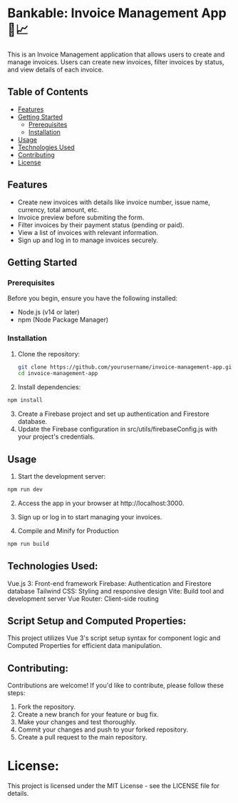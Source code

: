 # Bankable: Invoice Management App 💼📈

This is an Invoice Management application that allows users to create and manage invoices. Users can create new invoices, filter invoices by status, and view details of each invoice.

## Table of Contents

- [Features](#features)
- [Getting Started](#getting-started)
  - [Prerequisites](#prerequisites)
  - [Installation](#installation)
- [Usage](#usage)
- [Technologies Used](#technologies-used)
- [Contributing](#contributing)
- [License](#license)

## Features

- Create new invoices with details like invoice number, issue name, currency, total amount, etc.
- Invoice preview before submiting the form.
- Filter invoices by their payment status (pending or paid).
- View a list of invoices with relevant information.
- Sign up and log in to manage invoices securely.

## Getting Started

### Prerequisites

Before you begin, ensure you have the following installed:

- Node.js (v14 or later)
- npm (Node Package Manager)

### Installation

1. Clone the repository:

   ```bash
   git clone https://github.com/yourusername/invoice-management-app.git
   cd invoice-management-app

2. Install dependencies:

```sh
npm install
```

3. Create a Firebase project and set up authentication and Firestore database.
4. Update the Firebase configuration in src/utils/firebaseConfig.js with your project's credentials.

## Usage

1. Start the development server:

```sh
npm run dev
```
2. Access the app in your browser at http://localhost:3000.
3. Sign up or log in to start managing your invoices.

4. Compile and Minify for Production

```sh
npm run build
```

## Technologies Used: 

Vue.js 3: Front-end framework
Firebase: Authentication and Firestore database
Tailwind CSS: Styling and responsive design
Vite: Build tool and development server
Vue Router: Client-side routing

## Script Setup and Computed Properties: 

This project utilizes Vue 3's script setup syntax for component logic and Computed Properties for efficient data manipulation.

## Contributing:

Contributions are welcome! If you'd like to contribute, please follow these steps:

1. Fork the repository.
2. Create a new branch for your feature or bug fix.
3. Make your changes and test thoroughly.
4. Commit your changes and push to your forked repository.
5. Create a pull request to the main repository.

# License: 

This project is licensed under the MIT License - see the LICENSE file for details.
